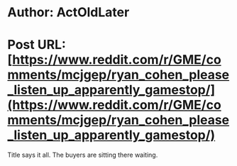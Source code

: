 # Author: ActOldLater
# Post URL: [https://www.reddit.com/r/GME/comments/mcjgep/ryan_cohen_please_listen_up_apparently_gamestop/](https://www.reddit.com/r/GME/comments/mcjgep/ryan_cohen_please_listen_up_apparently_gamestop/)


Title says it all.   The buyers are sitting there waiting.